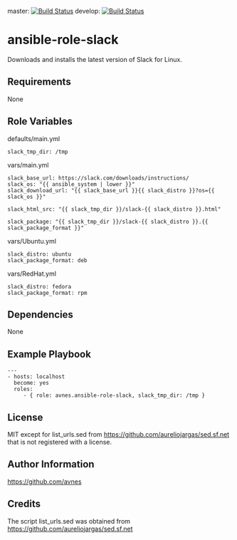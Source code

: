 master: [![Build Status](https://travis-ci.org/avnes/ansible-role-slack.png?branch=master)](https://travis-ci.org/avnes/ansible-role-slack) develop: [![Build Status](https://travis-ci.org/avnes/ansible-role-slack.png?branch=develop)](https://travis-ci.org/avnes/ansible-role-slack)
# ansible-role-slack

Downloads and installs the latest version of Slack for Linux.

## Requirements

None

## Role Variables

defaults/main.yml
```
slack_tmp_dir: /tmp
```

vars/main.yml
```
slack_base_url: https://slack.com/downloads/instructions/
slack_os: "{{ ansible_system | lower }}"
slack_download_url: "{{ slack_base_url }}{{ slack_distro }}?os={{ slack_os }}"

slack_html_src: "{{ slack_tmp_dir }}/slack-{{ slack_distro }}.html"

slack_package: "{{ slack_tmp_dir }}/slack-{{ slack_distro }}.{{ slack_package_format }}"
```

vars/Ubuntu.yml
```
slack_distro: ubuntu
slack_package_format: deb
```

vars/RedHat.yml
```
slack_distro: fedora
slack_package_format: rpm
```

## Dependencies

None

## Example Playbook

```
---
- hosts: localhost
  become: yes
  roles:
     - { role: avnes.ansible-role-slack, slack_tmp_dir: /tmp }
```

## License

MIT except for list_urls.sed from <https://github.com/aureliojargas/sed.sf.net>
that is not registered with a license.

## Author Information

<https://github.com/avnes>

## Credits

The script list_urls.sed was obtained from <https://github.com/aureliojargas/sed.sf.net>
